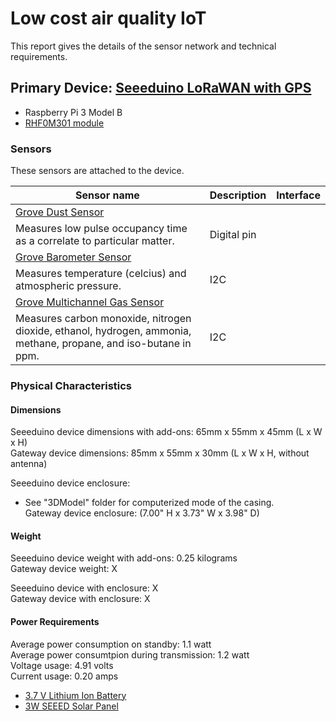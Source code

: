 
# Low cost air quality IoT
This report gives the details of the sensor network and technical requirements.

## Primary Device: [Seeeduino LoRaWAN with GPS](https://m.seeedstudio.com/productDetail/2781/)
- Raspberry Pi 3 Model B
- [RHF0M301 module](http://www.risinghf.com/#/product-details?product_id=6&lang=en/)

### Sensors
These sensors are attached to the device.

| Sensor name     | Description  | Interface  |
|---------------------|-----------------|------------|
| [Grove Dust Sensor](https://www.seeedstudio.com/Grove-Dust-Sensor-p-1050.html/)  | 
Measures low pulse occupancy time as a correlate to particular matter. | Digital pin |
| [Grove Barometer Sensor](https://www.seeedstudio.com/depot/Grove-Barometer-Sensor-BMP280-p-2652.html/) | 
Measures temperature (celcius) and atmospheric pressure. | I2C | 
| [Grove Multichannel Gas Sensor](https://www.seeedstudio.com/Grove-Multichannel-Gas-Sensor-p-2502.html/) | 
Measures carbon monoxide, nitrogen dioxide, ethanol, hydrogen, ammonia, methane, propane, and iso-butane in ppm. | I2C |

### Physical Characteristics
#### Dimensions
Seeeduino device dimensions with add-ons: 65mm x 55mm x 45mm (L x W x H) <br/>
Gateway device dimensions: 85mm x 55mm x 30mm (L x W x H, without antenna)

Seeeduino device enclosure:
- See "3DModel" folder for computerized mode of the casing. <br/>
Gateway device enclosure: (7.00" H x 3.73" W x 3.98" D)

#### Weight
Seeeduino device weight with add-ons: 0.25 kilograms <br/>
Gateway device weight: X

Seeeduino device with enclosure: X  </br>
Gateway device with enclosure: X

#### Power Requirements

Average power consumption on standby: 1.1 watt <br/>
Average power consumtpion during transmission: 1.2 watt <br/>
Voltage usage: 4.91 volts <br/>
Current usage: 0.20 amps

- [3.7 V Lithium Ion Battery](https://www.amazon.com/Battery-Lithium-2000mAh-Compatible-Controller/dp/B0137ITW46)
- [3W SEEED Solar Panel](https://cpc.farnell.com/seeed-studio/313070001/solar-panel-138x160-3w/dp/MK00376)

